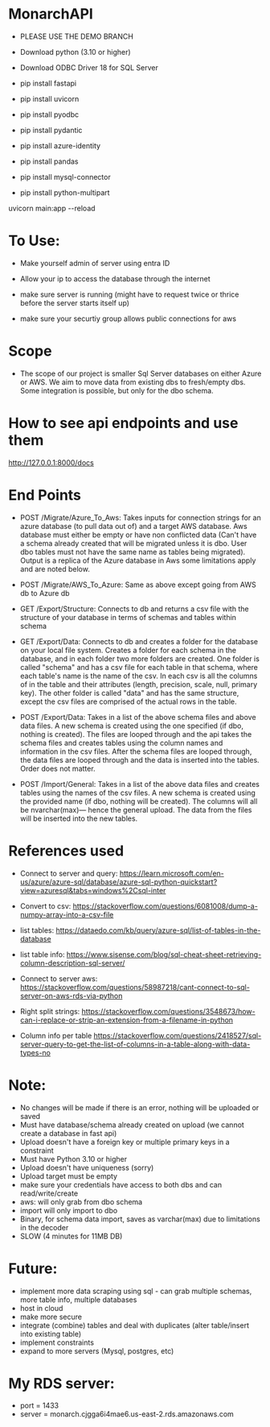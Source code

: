 # MonarchAPI

- PLEASE USE THE DEMO BRANCH

- Download python (3.10 or higher)
- Download ODBC Driver 18 for SQL Server
- pip install fastapi
- pip install uvicorn
- pip install pyodbc
- pip install pydantic
- pip install azure-identity
- pip install pandas
- pip install mysql-connector
- pip install python-multipart

uvicorn main:app --reload

# To Use:

- Make yourself admin of server using entra ID
- Allow your ip to access the database through the internet
- make sure server is running (might have to request twice or thrice before the server starts itself up)

- make sure your securtiy group allows public connections for aws

# Scope

- The scope of our project is smaller Sql Server databases on either Azure or AWS. We aim to move data from existing dbs to fresh/empty dbs. Some integration is possible, but only for the dbo schema.

# How to see api endpoints and use them

http://127.0.0.1:8000/docs

# End Points

- POST /Migrate/Azure_To_Aws: Takes inputs for connection strings for an azure database (to pull data out of) and a target AWS database. Aws database must either be empty or have non conflicted data (Can't have a schema already created that will be migrated unless it is dbo. User dbo tables must not have the same name as tables being migrated). Output is a replica of the Azure database in Aws some limitations apply and are noted below.

- POST /Migrate/AWS_To_Azure: Same as above except going from AWS db to Azure db

- GET /Export/Structure: Connects to db and returns a csv file with the structure of your database in terms of schemas and tables within schema

- GET /Export/Data: Connects to db and creates a folder for the database on your local file system. Creates a folder for each schema in the database, and in each folder two more folders are created. One folder is called "schema" and has a csv file for each table in that schema, where each table's name is the name of the csv. In each csv is all the columns of in the table and their attributes (length, precision, scale, null, primary key). The other folder is called "data" and has the same structure, except the csv files are comprised of the actual rows in the table.

- POST /Export/Data: Takes in a list of the above schema files and above data files. A new schema is created using the one specified (if dbo, nothing is created). The files are looped through and the api takes the schema files and creates tables using the column names and information in the csv files. After the schema files are looped through, the data files are looped through and the data is inserted into the tables. Order does not matter.

- POST /Import/General: Takes in a list of the above data files and creates tables using the names of the csv files. A new schema is created using the provided name (if dbo, nothing will be created). The columns will all be nvarchar(max)— hence the general upload. The data from the files will be inserted into the new tables.

# References used

- Connect to server and query: https://learn.microsoft.com/en-us/azure/azure-sql/database/azure-sql-python-quickstart?view=azuresql&tabs=windows%2Csql-inter
- Convert to csv: https://stackoverflow.com/questions/6081008/dump-a-numpy-array-into-a-csv-file
- list tables: https://dataedo.com/kb/query/azure-sql/list-of-tables-in-the-database
- list table info: https://www.sisense.com/blog/sql-cheat-sheet-retrieving-column-description-sql-server/

- Connect to server aws: https://stackoverflow.com/questions/58987218/cant-connect-to-sql-server-on-aws-rds-via-python
- Right split strings: https://stackoverflow.com/questions/3548673/how-can-i-replace-or-strip-an-extension-from-a-filename-in-python
- Column info per table https://stackoverflow.com/questions/2418527/sql-server-query-to-get-the-list-of-columns-in-a-table-along-with-data-types-no

# Note:

- No changes will be made if there is an error, nothing will be uploaded or saved
- Must have database/schema already created on upload (we cannot create a database in fast api)
- Upload doesn't have a foreign key or multiple primary keys in a constraint
- Must have Python 3.10 or higher
- Upload doesn't have uniqueness (sorry)
- Upload target must be empty
- make sure your credentials have access to both dbs and can read/write/create
- aws: will only grab from dbo schema
- import will only import to dbo
- Binary, for schema data import, saves as varchar(max) due to limitations in the decoder
- SLOW (4 minutes for 11MB DB)

# Future:

- implement more data scraping using sql - can grab multiple schemas, more table info, multiple databases
- host in cloud
- make more secure
- integrate (combine) tables and deal with duplicates (alter table/insert into existing table)
- implement constraints
- expand to more servers (Mysql, postgres, etc)

# My RDS server:

- port = 1433
- server = monarch.cjgga6i4mae6.us-east-2.rds.amazonaws.com
